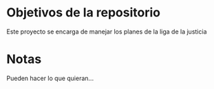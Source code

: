 # Objetivos de la repositorio

Este proyecto se encarga de manejar los planes de la liga de la justicia


# Notas
Pueden hacer lo que quieran...

